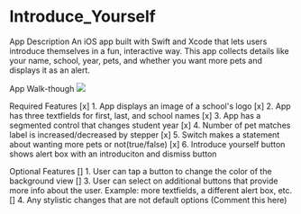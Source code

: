 # Introduce_Yourself

App Description
An iOS app built with Swift and Xcode that lets users introduce themselves in a fun, interactive way.
This app collects details like your name, school, year, pets, and whether you want more pets and displays it as an alert.

App Walk-though
![](https://i.imgur.com/73JKeHs.gif)

Required Features
[x] 1. App displays an image of a school's logo
[x] 2. App has three textfields for first, last, and school names
[x] 3. App has a segmented control that changes student year
[x] 4. Number of pet matches label is increased/decreased by stepper
[x] 5. Switch makes a statement about wanting more pets or not(true/false)
[x] 6. Introduce yourself button shows alert box with an introduciton and dismiss button

Optional Features
[] 1. User can tap a button to change the color of the background view
[] 3. User can select on additional buttons that provide more info about the user. Example: more textfields, a different alert box, etc.
[] 4. Any stylistic changes that are not default options (Comment this here)
